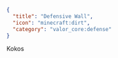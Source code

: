 ```json
{
  "title": "Defensive Wall",
  "icon": "minecraft:dirt", 
  "category": "valor_core:defense"
}
```

Kokos